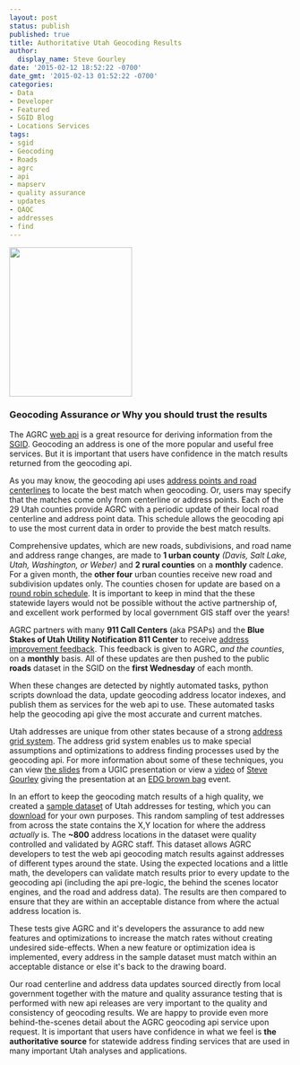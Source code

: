 ```yaml
---
layout: post
status: publish
published: true
title: Authoritative Utah Geocoding Results
author:
  display_name: Steve Gourley
date: '2015-02-12 18:52:22 -0700'
date_gmt: '2015-02-13 01:52:22 -0700'
categories:
- Data
- Developer
- Featured
- SGID Blog
- Locations Services
tags:
- sgid
- Geocoding
- Roads
- agrc
- api
- mapserv
- quality assurance
- updates
- QAQC
- addresses
- find
---
```

<p><a href="{{ "/downloads/Screen-Shot-2015-02-12-at-6.49.06-PM.png" | prepend: site.baseurl }}"><img src="{{ "/images/Screen-Shot-2015-02-12-at-6.49.06-PM.png" | prepend: site.baseurl }}" alt="" title="Screen Shot 2015-02-12 at 6.49.06 PM" width="219" height="266" class="inline-text-left" /></a>
<h3>Geocoding Assurance <em>or</em> Why you should trust the results</h3>
<p>The AGRC <a href="http://api.mapserv.utah.gov">web api</a> is a great resource for deriving information from the <a href="{{ "/data" | prepend: site.baseurl }}">SGID</a>. Geocoding an address is one of the more popular and useful free services. But it is important that users have confidence in the match results returned from the geocoding api.</p>
<p>As you may know, the geocoding api uses <a href="http://api.mapserv.utah.gov/#geocoding">address points and road centerlines</a> to locate the best match when geocoding. Or, users may specify that the matches come only from centerline or address points. Each of the 29 Utah counties provide AGRC with a periodic update of their local road centerline and address point data. This schedule allows the geocoding api to use the most current data in order to provide the best match results.</p>
<p>Comprehensive updates, which are new roads, subdivisions, and road name and address range changes, are made to <strong>1 urban county</strong> <em>(Davis, Salt Lake, Utah, Washington, or Weber)</em> and <strong>2 rural counties</strong> on a <strong>monthly</strong> cadence. For a given month, the <strong>other four</strong> urban counties receive new road and subdivision updates only. The counties chosen for update are based on a <a href="https://docs.google.com/spreadsheet/ccc?key=0Aj18jufMWioidENRNDhPb3VtRTFGamJfYzlPal9TNmc&amp;usp=sharing">round robin schedule</a>. It is important to keep in mind that the these statewide layers would not be possible without the active partnership of, and excellent work performed by local government GIS staff over the years! </p>
<p>AGRC partners with many <strong>911 Call Centers</strong> (aka PSAPs) and the <strong>Blue Stakes of Utah Utility Notification 811 Center</strong> to receive <a href="{{site.baseurl}}{% post_url 2015-02-09-utah-sgid-statewide-roads-data-layer-updates-242015 %}">address improvement feedback</a>. This feedback is given to AGRC, <em>and the counties</em>, on a <strong>monthly</strong> basis. All of these updates are then pushed to the public <strong>roads</strong> dataset in the SGID on the <strong>first Wednesday</strong> of each month.</p>
<p>When these changes are detected by nightly automated tasks, python scripts download the data, update geocoding address locator indexes, and publish them as services for the web api to use. These automated tasks help the geocoding api give the most accurate and current matches.</p>
<p>Utah addresses are unique from other states because of a strong <a href="http://www.exploreutah.com/GettingAround/Navigating_Utahs_Streets.shtml">address grid system</a>. The address grid system enables us to make special assumptions and optimizations to address finding processes used by the geocoding api. For more information about some of these techniques, you can view <a href="http://steveoh.github.io/Presentations/2014/UGIC/#0">the slides</a> from a UGIC presentation or view a <a href="https://www.youtube.com/watch?v=BHhQxxXy6bo">video</a> of <a href="http://twitter.com/steveagrc">Steve Gourley</a> giving the presentation at an <a href="https://www.youtube.com/user/UtahDTS">EDG brown bag</a> event.</p>
<p>In an effort to keep the geocoding match results of a high quality, we created a <a href="https://github.com/agrc/AddressAssurance">sample dataset</a> of Utah addresses for testing, which you can <a href="https://github.com/agrc/AddressAssurance/blob/master/GCTestAddresses.gdb.zip?raw=true">download</a> for your own purposes. This random sampling of test addresses from across the state contains the X,Y location for where the address <em>actually</em> is. The <strong>~800</strong> address locations in the dataset were quality controlled and validated by AGRC staff. This dataset allows AGRC developers to test the web api geocoding match results against addresses of different types around the state. Using the expected locations and a little math, the developers can validate match results prior to every update to the geocoding api (including the api pre-logic, the behind the scenes locator engines, and the road and address data). The results are then compared to ensure that they are within an acceptable distance from where the actual address location is.</p>
<p>These tests give AGRC and it's developers the assurance to add new features and optimizations to increase the match rates without creating undesired side-effects. When a new feature or optimization idea is implemented, every address in the sample dataset must match within an acceptable distance or else it's back to the drawing board.</p>
<p>Our road centerline and address data updates sourced directly from local government together with the mature and quality assurance testing that is performed with new api releases are very important to the quality and consistency of geocoding results. We are happy to provide even more behind-the-scenes detail about the AGRC geocoding api service upon request. It is important that users have confidence in what we feel is <strong>the authoritative source</strong> for statewide address finding services that are used in many important Utah analyses and applications.</p>
 